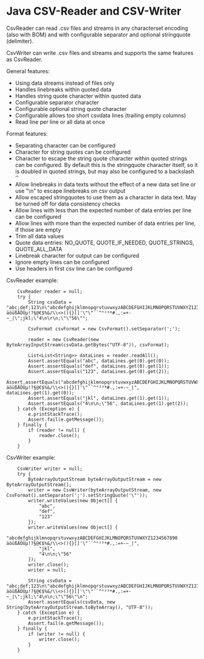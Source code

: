 # Java CSV-Reader and CSV-Writer

CsvReader can read .csv files and streams in any characterset encoding (also with BOM) and with configurable separator and optional stringquote (delimiter).

CsvWriter can write .csv files and streams and supports the same features as CsvReader.

General features:

- Using data streams instead of files only
- Handles linebreaks within quoted data
- Handles string quote character within quoted data
- Configurable separator character
- Configurable optional string quote character
- Configurable allows too short csvdata lines (trailing empty columns)
- Read line per line or all data at once

Format features:

- Separating character can be configured
- Character for string quotes can be configured
- Character to escape the string quote character within quoted strings can be configured. By default this is the stringquote character itself, so it is doubled in quoted strings, but may also be configured to a backslash '\'
- Allow linebreaks in data texts without the effect of a new data set line or use "\\n" to escape linebreaks on csv output
- Allow escaped stringquotes to use them as a character in data text. May be turned off for data consistency checks
- Allow lines with less than the expected number of data entries per line can be configured
- Allow lines with more than the expected number of data entries per line, if those are empty
- Trim all data values
- Quote data entries: NO_QUOTE, QUOTE_IF_NEEDED, QUOTE_STRINGS, QUOTE_ALL_DATA
- Linebreak character for output can be configured
- Ignore empty lines can be configured
- Use headers in first csv line can be configured

CsvReader example:

		CsvReader reader = null;
		try {
			String csvData = "abc;def;123\n\"abcdefghijklmnopqrstuvwxyzABCDEFGHIJKLMNOPQRSTUVWXYZ1234567890 äöüßÄÖÜµ!?§@€$%&/\\<>(){}[]'\"\"´`^°²³*#.,:=+-~_|\";jkl;\"4\n\r\n;\"\"56\"";

			CsvFormat csvFormat = new CsvFormat().setSeparator(';');
			
			reader = new CsvReader(new ByteArrayInputStream(csvData.getBytes("UTF-8")), csvFormat);
			
			List<List<String>> dataLines = reader.readAll();
			Assert.assertEquals("abc", dataLines.get(0).get(0));
			Assert.assertEquals("def", dataLines.get(0).get(1));
			Assert.assertEquals("123", dataLines.get(0).get(2));
			Assert.assertEquals("abcdefghijklmnopqrstuvwxyzABCDEFGHIJKLMNOPQRSTUVWXYZ1234567890 äöüßÄÖÜµ!?§@€$%&/\\<>(){}[]'\"´`^°²³*#.,:=+-~_|", dataLines.get(1).get(0));
			Assert.assertEquals("jkl", dataLines.get(1).get(1));
			Assert.assertEquals("4\n\n;\"56", dataLines.get(1).get(2));
		} catch (Exception e) {
			e.printStackTrace();
			Assert.fail(e.getMessage());
		} finally {
			if (reader != null) {
				reader.close();
			}
		}

CsvWriter example:

		CsvWriter writer = null;
		try {
			ByteArrayOutputStream byteArrayOutputStream = new ByteArrayOutputStream();
			writer = new CsvWriter(byteArrayOutputStream, new CsvFormat().setSeparator(';').setStringQuote('\"'));
			writer.writeValues(new Object[] {
				"abc",
				"def",
				"123"
			});
			writer.writeValues(new Object[] {
				"abcdefghijklmnopqrstuvwxyzABCDEFGHIJKLMNOPQRSTUVWXYZ1234567890 äöüßÄÖÜµ!?§@€$%&/\\<>(){}[]'\"´`^°²³*#.,:=+-~_|",
				"jkl",
				"4\n\n;\"56"
			});
			writer.close();
			writer = null;
   
			String csvData = "abc;def;123\n\"abcdefghijklmnopqrstuvwxyzABCDEFGHIJKLMNOPQRSTUVWXYZ1234567890 äöüßÄÖÜµ!?§@€$%&/\\<>(){}[]'\"\"´`^°²³*#.,:=+-~_|\";jkl;\"4\n\n;\"\"56\"\n";
			Assert.assertEquals(csvData, new String(byteArrayOutputStream.toByteArray(), "UTF-8"));
		} catch (Exception e) {
			e.printStackTrace();
			Assert.fail(e.getMessage());
		} finally {
			if (writer != null) {
				writer.close();
			}
		}
